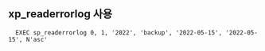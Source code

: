 ## xp_readerrorlog 사용

  
      EXEC sp_readerrorlog 0, 1, '2022', 'backup', '2022-05-15', '2022-05-15', N'asc'
